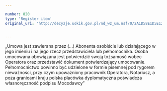 ```yaml
---

number: 820
type: 'Register item'
original_uri: 'http://decyzje.uokik.gov.pl/nd_wz_um.nsf/0/2A1D58E1D5E126B2C12572DD003296E0?OpenDocument'


---
```


„Umowa jest zawierana przez (...) Abonenta osobiście lub działającego w jego imieniu i na jego rzecz przedstawiciela lub pełnomocnika. Osoba umocowana obowiązana jest potwierdzić swoją tożsamość wobec Operatora oraz przedstawić dokument potwierdzający umocowanie. Pełnomocnictwo powinno być udzielone w formie pisemnej pod rygorem nieważności, przy czym upoważniony pracownik Operatora, Notariusz, a poza granicami kraju polska placówka dyplomatyczna poświadcza własnoręczność podpisu Mocodawcy”
